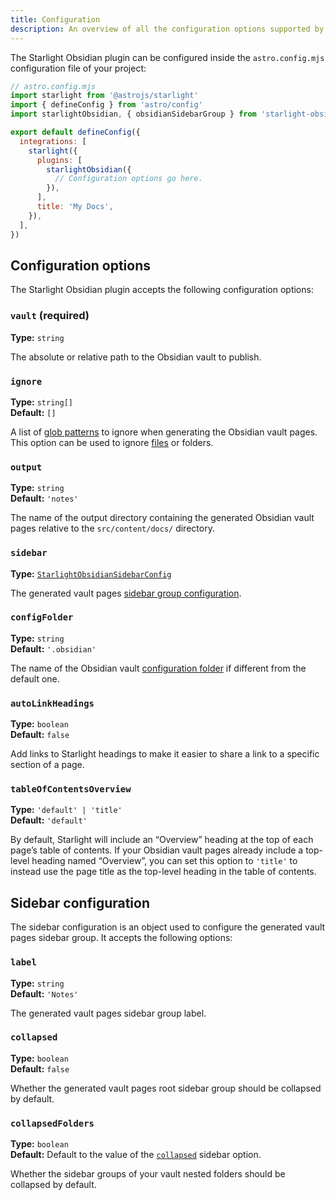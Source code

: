 ```yaml
---
title: Configuration
description: An overview of all the configuration options supported by the Starlight Obsidian plugin.
---
```


The Starlight Obsidian plugin can be configured inside the `astro.config.mjs` configuration file of your project:

```js {11}
// astro.config.mjs
import starlight from '@astrojs/starlight'
import { defineConfig } from 'astro/config'
import starlightObsidian, { obsidianSidebarGroup } from 'starlight-obsidian'

export default defineConfig({
  integrations: [
    starlight({
      plugins: [
        starlightObsidian({
          // Configuration options go here.
        }),
      ],
      title: 'My Docs',
    }),
  ],
})
```

## Configuration options

The Starlight Obsidian plugin accepts the following configuration options:

### `vault` (required)

**Type:** `string`

The absolute or relative path to the Obsidian vault to publish.

### `ignore`

**Type:** `string[]`  
**Default:** `[]`

A list of [glob patterns](https://github.com/mrmlnc/fast-glob#basic-syntax) to ignore when generating the Obsidian vault pages.
This option can be used to ignore [files](https://help.obsidian.md/Files+and+folders/Accepted+file+formats) or folders.

### `output`

**Type:** `string`  
**Default:** `'notes'`

The name of the output directory containing the generated Obsidian vault pages relative to the `src/content/docs/` directory.

### `sidebar`

**Type:** [`StarlightObsidianSidebarConfig`](#sidebar-configuration)

The generated vault pages [sidebar group configuration](#sidebar-configuration).

### `configFolder`

**Type:** `string`  
**Default:** `'.obsidian'`

The name of the Obsidian vault [configuration folder](https://help.obsidian.md/Files+and+folders/Configuration+folder) if different from the default one.

### `autoLinkHeadings`

**Type:** `boolean`  
**Default:** `false`

Add links to Starlight headings to make it easier to share a link to a specific section of a page.

### `tableOfContentsOverview`

**Type:** `'default' | 'title'`  
**Default:** `'default'`

By default, Starlight will include an “Overview” heading at the top of each page’s table of contents. If your Obsidian vault pages already include a top-level heading named “Overview”, you can set this option to `'title'` to instead use the page title as the top-level heading in the table of contents.

## Sidebar configuration

The sidebar configuration is an object used to configure the generated vault pages sidebar group.
It accepts the following options:

### `label`

**Type:** `string`  
**Default:** `'Notes'`

The generated vault pages sidebar group label.

### `collapsed`

**Type:** `boolean`  
**Default:** `false`

Whether the generated vault pages root sidebar group should be collapsed by default.

### `collapsedFolders`

**Type:** `boolean`  
**Default:** Default to the value of the [`collapsed`](#collapsed) sidebar option.

Whether the sidebar groups of your vault nested folders should be collapsed by default.
